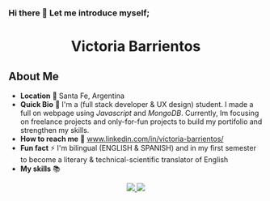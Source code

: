 ### Hi there 👋 Let me introduce myself;

<h1 align="center">Victoria Barrientos</h1>

## About Me
- **Location** 📍 Santa Fe, Argentina
- **Quick Bio** 🌱 I'm a (full stack developer & UX design) student. I made a full on webpage using *Javascript* and *MongoDB*. Currently, Im focusing on freelance projects and only-for-fun projects to build my portifolio and strengthen my skills. 
- **How to reach me** 📩 www.linkedin.com/in/victoria-barrientos/
-  **Fun fact** ⚡ I'm bilingual (ENGLISH & SPANISH) and in my first semester to become a literary & technical-scientific translator of English
-  **My skills** 📚 

<p align="center">
  <a href="https://skillicons.dev">
    <img src="https://skillicons.dev/icons?i=git,vscode,figma" />
  </a>
  <a href="https://skillicons.dev">
    <img src="https://skillicons.dev/icons?i=git,vscode,figma" />
  </a>
</p>


<!--
**Victoria-Barrientos/Victoria-Barrientos** is a ✨ _special_ ✨ repository because its `README.md` (this file) appears on your GitHub profile.

Here are some ideas to get you started:

- 🔭 I’m currently working on ...
- 🌱 I’m currently learning ...
- 👯 I’m looking to collaborate on ...
- 🤔 I’m looking for help with ...
- 💬 Ask me about ...
- 📫 How to reach me: ...
- 😄 Pronouns: ...
- ⚡ Fun fact: ...
-->
